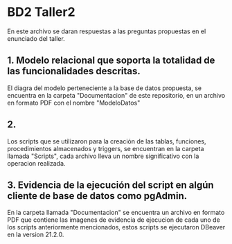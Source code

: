 # BD2 Taller2
En este archivo se daran respuestas a las preguntas propuestas en el enunciado del taller.

## 1. Modelo relacional que soporta la totalidad de las funcionalidades descritas.
El diagra del modelo perteneciente a la base de datos propuesta, se encuentra en la carpeta "Documentacion" de este repositorio, en un archivo en formato PDF con el nombre "ModeloDatos"

## 2.
Los scripts que se utilizaron para la creación de las tablas, funciones, procedimientos almacenados y triggers, se encuentran en la carpeta llamada "Scripts", cada archivo lleva un nombre significativo con la operacion realizada.

## 3. Evidencia de la ejecución del script en algún cliente de base de datos como pgAdmin.
En la carpeta llamada "Documentacion" se encuentra un archivo en formato PDF que contiene las imagenes de evidencia de ejecucion de cada uno de los scripts anteriormente mencionados, estos scripts se ejecutaron DBeaver en la version 21.2.0.